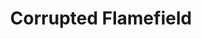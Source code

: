 ---
layout: ability
contributors: "Valdi"
updatedAt: "2024-8-7"


title: "Corrupted Flamefield"
name: "Corrupted Flamefield"
description: "4P - Deals damage over time to both enemy and friendly bots in an arena"
imageUrl: "/assets/img/abilities/corrupted-flamefield.png"
breadcrumbs:
  Botpack: "/botpack"
  Abilities: "/abilities"


abilityName: "Corrupted Flamefield"
abilityDescription: "Deals damage over time to both enemy and friendly bots in an arena"
abilityImageUrl: "/assets/img/abilities/corrupted-flamefield.png"
abilityCost: "4"
abilityRarity: "Epic"
abilityRaritySortOrder: "4"
abilityAcquisition: "Season of Fire"
abilityOpinion: ""
searchKeywords: "corrupted, epic, ability flamefield, corrupted flamefield"
---